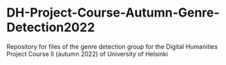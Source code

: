 # DH-Project-Course-Autumn-Genre-Detection2022
Repository for files of the genre detection group for the Digital Humanities Project Course II (autumn 2022) of University of Helsinki
